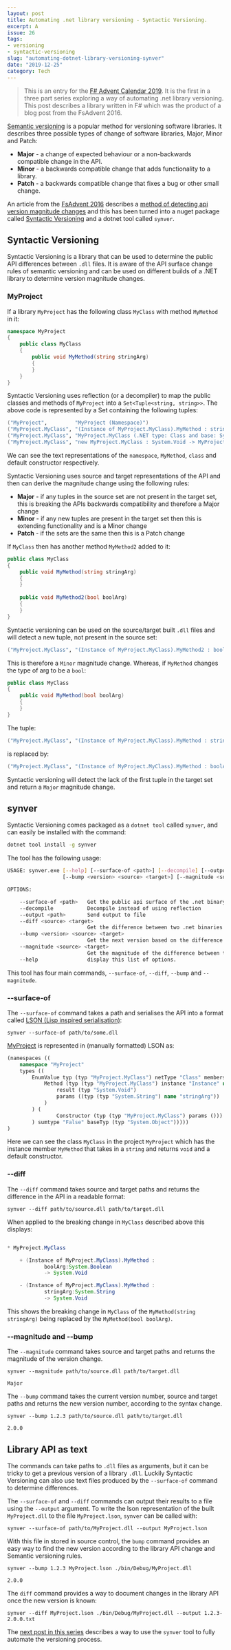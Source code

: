 ```yaml
---
layout: post
title: Automating .net library versioning - Syntactic Versioning.
excerpt: A 
issue: 26
tags: 
- versioning
- syntactic-versioning
slug: "automating-dotnet-library-versioning-synver"
date: "2019-12-25"
category: Tech
---
```


> This is an entry for the [F# Advent Calendar 2019](https://sergeytihon.com/tag/fsadvent). It is the first in a three part series exploring a way of automating .net library versioning. This post describes a library written in F# which was the product of a blog post from the FsAdvent 2016.

[Semantic versioning](https://semver.org/) is a popular method for versioning software libraries. 
It describes three possible types of change of software libraries, Major, Minor and Patch:

- **Major** - a change of expected behaviour or a non-backwards compatible change in the API.
- **Minor** - a backwards compatible change that adds functionality to a library. 
- **Patch** - a backwards compatible change that fixes a bug or other small change.

An article from the [FsAdvent 2016](https://sergeytihon.com/2016/10/23/f-advent-calendar-in-english-2016/) describes a [method of detecting api version magnitude changes](http://blog.stermon.com/articles/2016/12/01/semantic-versioning-dotnet-libs-and-nuget-pkgs) and this has been turned into a nuget package called [Syntactic Versioning](https://github.com/fsprojects/SyntacticVersioning) and a dotnet tool called `synver`.

## Syntactic Versioning

Syntactic Versioning is a library that can be used to determine the public API differences between `.dll` files. 
It is aware of the API surface change rules of semantic versioning and can be used on different builds of a .NET library to determine version magnitude changes. 

### MyProject

If a library `MyProject` has the following class `MyClass` with method `MyMethod` in it:

``` csharp
namespace MyProject
{
    public class MyClass 
    {
        public void MyMethod(string stringArg)
        {
        }
    }
}
```

Syntactic Versioning uses reflection (or a decompiler) to map the public classes and methods of `MyProject` into a `Set<Tuple<string, string>>`. The above code is represented by a Set containing the following tuples:

``` fsharp
("MyProject",         "MyProject (Namespace)")
("MyProject.MyClass", "(Instance of MyProject.MyClass).MyMethod : stringArg:System.String -> System.Void")
("MyProject.MyClass", "MyProject.MyClass (.NET type: Class and base: System.Object)")
("MyProject.MyClass", "new MyProject.MyClass : System.Void -> MyProject.MyClass")
```

We can see the text representations of the `namespace`, `MyMethod`, `class` and default constructor respectively. 

Syntactic Versioning uses source and target representations of the API and then can derive the magnitude change using the following rules:

- **Major** - if any tuples in the source set are not present in the target set, this is breaking the APIs backwards compatibility and therefore a Major change
- **Minor** - if any new tuples are present in the target set then this is extending functionality and is a Minor change
- **Patch** - if the sets are the same then this is a Patch change

If `MyClass` then has another method `MyMethod2` added to it:

``` csharp
public class MyClass 
{
    public void MyMethod(string stringArg)
    {
    }
    
    public void MyMethod2(bool boolArg)
    {
    }
}
```

Syntactic versioning can be used on the source/target built `.dll` files and will detect a new tuple, not present in the source set:

``` fsharp
("MyProject.MyClass", "(Instance of MyProject.MyClass).MyMethod2 : boolArg:System.Boolean -> System.Void")
```

This is therefore a `Minor` magnitude change. Whereas, if `MyMethod` changes the type of arg to be a `bool`:

``` csharp
public class MyClass 
{
    public void MyMethod(bool boolArg)
    {
    }
}
```

The tuple:

``` fsharp
("MyProject.MyClass", "(Instance of MyProject.MyClass).MyMethod : stringArg:System.String -> System.Void")
```
is replaced by:
``` fsharp
("MyProject.MyClass", "(Instance of MyProject.MyClass).MyMethod : boolArg:System.Boolean -> System.Void")
```

Syntactic versioning will detect the lack of the first tuple in the target set and return a `Major` magnitude change.

## synver

Syntactic Versioning comes packaged as a `dotnet tool` called `synver`, and can easily be installed with the command:

``` bash
dotnet tool install -g synver
```

The tool has the following usage:

``` bash
USAGE: synver.exe [--help] [--surface-of <path>] [--decompile] [--output <path>] [--diff <source> <target>]
                  [--bump <version> <source> <target>] [--magnitude <source> <target>]

OPTIONS:

    --surface-of <path>   Get the public api surface of the .net binary as lson
    --decompile           Decompile instead of using reflection
    --output <path>       Send output to file
    --diff <source> <target>
                          Get the difference between two .net binaries
    --bump <version> <source> <target>
                          Get the next version based on the difference between two .net binaries
    --magnitude <source> <target>
                          Get the magnitude of the difference between two .net binaries
    --help                display this list of options.
```

This tool has four main commands, `--surface-of`, `--diff`, `--bump` and `--magnitude`.

### --surface-of

The `--surface-of` command takes a path and serialises the API into a format called [LSON (Lisp inspired serialisation)](https://github.com/fsprojects/LSON):

```
synver --surface-of path/to/some.dll
```

[MyProject](#myproject) is represented in (manually formatted) LSON as:

``` clojure
(namespaces ((
    namespace "MyProject" 
    types ((
        EnumValue typ (typ "MyProject.MyClass") netType "Class" members ((
            Method (typ (typ "MyProject.MyClass") instance "Instance" name "MyMethod" 
                result (typ "System.Void") 
                params ((typ (typ "System.String") name "stringArg"))
            )
        ) (
                Constructor (typ (typ "MyProject.MyClass") params ()))
        ) sumtype "False" baseTyp (typ "System.Object")))))
)
```

Here we can see the class `MyClass` in the project `MyProject` which has the instance member `MyMethod` that takes in a `string` and returns `void` and a default constructor.

### --diff

The `--diff` command takes source and target paths and returns the difference in the API in a readable format:

```
synver --diff path/to/source.dll path/to/target.dll
```

When applied to the breaking change in `MyClass` described above this displays:

``` java

* MyProject.MyClass

    + (Instance of MyProject.MyClass).MyMethod :
            boolArg:System.Boolean
            -> System.Void

    - (Instance of MyProject.MyClass).MyMethod :
            stringArg:System.String
            -> System.Void
```

This shows the breaking change in `MyClass` of the `MyMethod(string stringArg)` being replaced by the `MyMethod(bool boolArg)`.

### --magnitude and --bump

The `--magnitude` command takes source and target paths and returns the magnitude of the version change.

```
synver --magnitude path/to/source.dll path/to/target.dll

Major 
```

The `--bump` command takes the current version number, source and target paths and returns the new version number, according to the syntax change.

```
synver --bump 1.2.3 path/to/source.dll path/to/target.dll

2.0.0
```

## Library API as text

The commands can take paths to `.dll` files as arguments, but it can be tricky to get a previous version of a library `.dll`. Luckily Syntactic Versioning can also use text files produced by the `--surface-of` command to determine differences. 

The `--surface-of` and `--diff` commands can output their results to a file using the `--output` argument. 
To write the lson representation of the built `MyProject.dll` to the file `MyProject.lson`, `synver` can be called with:

```
synver --surface-of path/to/MyProject.dll --output MyProject.lson
```

With this file in stored in source control, the `bump` command provides an easy way to find the new version according to the library API change and Semantic versioning rules.

```
synver --bump 1.2.3 MyProject.lson ./bin/Debug/MyProject.dll

2.0.0
```

The `diff` command provides a way to document changes in the library API once the new version is known:

```
synver --diff MyProject.lson ./bin/Debug/MyProject.dll --output 1.2.3-2.0.0.txt
```

The [next post in this series](/automating-dotnet-library-versioning-the-process) describes a way to use the `synver` tool to fully automate the versioning process.
